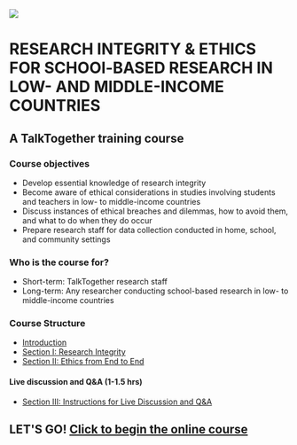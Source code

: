 <img src="https://talktogproject.github.io/teacherstudy/img/TT-OX-TPF.png" style="display: block; margin: auto;">

# RESEARCH INTEGRITY & ETHICS FOR SCHOOl-BASED RESEARCH IN LOW- AND MIDDLE-INCOME COUNTRIES
## A TalkTogether training course

### Course objectives

-	Develop essential knowledge of research integrity
- Become aware of ethical considerations in studies involving students and teachers in low- to middle-income countries
-	Discuss instances of ethical breaches and dilemmas, how to avoid them, and what to do when they do occur
-	Prepare research staff for data collection conducted in home, school, and community settings

### Who is the course for?

-	Short-term: TalkTogether research staff
-	Long-term: Any researcher conducting school-based research in low- to middle-income countries

### Course Structure

- [Introduction](intro.md)
- [Section I: Research Integrity](integrity.md)
- [Section II: Ethics from End to End](endto.md)

#### **Live discussion and Q&A (1-1.5 hrs)**
- [Section III: Instructions for Live Discussion and Q&A](discussion.md)

## LET'S GO! [Click to begin the online course](intro.md)
